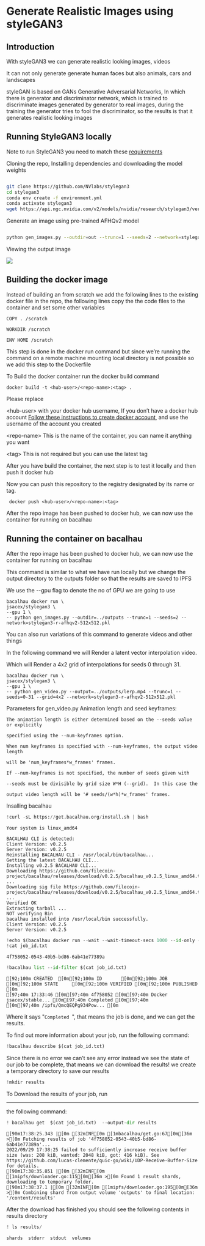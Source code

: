 # Generate Realistic Images using styleGAN3


## **Introduction**

With styleGAN3 we can generate realistic looking images, videos

It can not only generate generate human faces but also animals, cars and landscapes

styleGAN is based on GANs  Generative Adversarial Networks, In which there is generator and discriminator network, which is trained to discriminate images generated by generator to real images, during the training the generator tries to fool the discriminator, so the results is that it generates realistic looking images


## Running StyleGAN3 locally

 Note to run StyleGAN3 you need to match these [requirements](https://github.com/NVlabs/stylegan3#requirements)

Cloning the repo, Installing dependencies and downloading the model weights




```bash

git clone https://github.com/NVlabs/stylegan3
cd stylegan3
conda env create -f environment.yml
conda activate stylegan3
wget https://api.ngc.nvidia.com/v2/models/nvidia/research/stylegan3/versions/1/files/stylegan3-r-afhqv2-512x512.pkl
```

Generate an image using pre-trained AFHQv2 model



```bash

python gen_images.py --outdir=out --trunc=1 --seeds=2 --network=stylegan3-r-afhqv2-512x512.pkl
```



Viewing the output image

![](https://i.imgur.com/A3UExJr.png)



## Building the docker image

Instead of building an from scratch we add the following lines to the existing docker file in the repo, the following lines copy the the code files to the container and set some other variables


```
COPY . /scratch

WORKDIR /scratch

ENV HOME /scratch
```


This step is done in the docker run command but since we’re running the command on a remote machine mounting local directory is not possible so we add this step to the Dockerfile

To Build the docker container run the docker build command


```
docker build -t <hub-user>/<repo-name>:<tag> .
```


Please replace

&lt;hub-user> with your docker hub username, If you don’t have a docker hub account [Follow these instructions to create docker account](https://docs.docker.com/docker-id/), and use the username of the account you created

&lt;repo-name> This is the name of the container, you can name it anything you want

&lt;tag> This is not required but you can use the latest tag

After you have build the container, the next step is to test it locally and then push it docker hub

Now you can push this repository to the registry designated by its name or tag.


```
 docker push <hub-user>/<repo-name>:<tag>
```


After the repo image has been pushed to docker hub, we can now use the container for running on bacalhau

## **Running the container on bacalhau**

After the repo image has been pushed to docker hub, we can now use the container for running on bacalhau


This command is similar to what we have run locally but we change the output directory to the outputs folder so that the results are saved to IPFS


We use the --gpu flag to denote the no of GPU we are going to use


```
bacalhau docker run \
jsacex/stylegan3 \
--gpu 1 \
-- python gen_images.py --outdir=../outputs --trunc=1 --seeds=2 --network=stylegan3-r-afhqv2-512x512.pkl
```


You can also run variations of this command to generate videos and other things

In the following command we will Render a latent vector interpolation video.

  Which will Render a 4x2 grid of interpolations for seeds 0 through 31.


```
bacalhau docker run \
jsacex/stylegan3 \
--gpu 1 \
-- python gen_video.py --output=../outputs/lerp.mp4 --trunc=1 --seeds=0-31 --grid=4x2 --network=stylegan3-r-afhqv2-512x512.pkl
```
  
Parameters for gen_video.py
Animation length and seed keyframes:

    The animation length is either determined based on the --seeds value or explicitly

    specified using the --num-keyframes option.

    When num keyframes is specified with --num-keyframes, the output video length

    will be 'num_keyframes*w_frames' frames.

    If --num-keyframes is not specified, the number of seeds given with

    --seeds must be divisible by grid size W*H (--grid).  In this case the

    output video length will be '# seeds/(w*h)*w_frames' frames.

Insalling bacalhau


```python
!curl -sL https://get.bacalhau.org/install.sh | bash
```

    Your system is linux_amd64
    
    BACALHAU CLI is detected:
    Client Version: v0.2.5
    Server Version: v0.2.5
    Reinstalling BACALHAU CLI - /usr/local/bin/bacalhau...
    Getting the latest BACALHAU CLI...
    Installing v0.2.5 BACALHAU CLI...
    Downloading https://github.com/filecoin-project/bacalhau/releases/download/v0.2.5/bacalhau_v0.2.5_linux_amd64.tar.gz ...
    Downloading sig file https://github.com/filecoin-project/bacalhau/releases/download/v0.2.5/bacalhau_v0.2.5_linux_amd64.tar.gz.signature.sha256 ...
    Verified OK
    Extracting tarball ...
    NOT verifying Bin
    bacalhau installed into /usr/local/bin successfully.
    Client Version: v0.2.5
    Server Version: v0.2.5



```python
!echo $(bacalhau docker run --wait --wait-timeout-secs 1000 --id-only --gpu 1 jsacex/stylegan3 -- python gen_images.py --outdir=../outputs --trunc=1 --seeds=2 --network=stylegan3-r-afhqv2-512x512.pkl) > job_id.txt
!cat job_id.txt
```

    4f758052-0543-40b5-bd86-6ab41e77389a



```python
!bacalhau list --id-filter $(cat job_id.txt)
```

    [92;100m CREATED  [0m[92;100m ID       [0m[92;100m JOB                     [0m[92;100m STATE     [0m[92;100m VERIFIED [0m[92;100m PUBLISHED               [0m
    [97;40m 17:33:46 [0m[97;40m 4f758052 [0m[97;40m Docker jsacex/stable... [0m[97;40m Completed [0m[97;40m          [0m[97;40m /ipfs/QmcQEQPg934Pow... [0m



Where it says "`Completed `", that means the job is done, and we can get the results.

To find out more information about your job, run the following command:


```python
!bacalhau describe $(cat job_id.txt)
```

Since there is no error we can’t see any error instead we see the state of our job to be complete, that means 
we can download the results!
we create a temporary directory to save our results


```python
!mkdir results
```

To Download the results of your job, run 

---

the following command:


```python
! bacalhau get  $(cat job_id.txt)  --output-dir results
```

    [90m17:38:25.343 |[0m [32mINF[0m [1mbacalhau/get.go:67[0m[36m >[0m Fetching results of job '4f758052-0543-40b5-bd86-6ab41e77389a'...
    2022/09/29 17:38:25 failed to sufficiently increase receive buffer size (was: 208 kiB, wanted: 2048 kiB, got: 416 kiB). See https://github.com/lucas-clemente/quic-go/wiki/UDP-Receive-Buffer-Size for details.
    [90m17:38:35.851 |[0m [32mINF[0m [1mipfs/downloader.go:115[0m[36m >[0m Found 1 result shards, downloading to temporary folder.
    [90m17:38:37.1 |[0m [32mINF[0m [1mipfs/downloader.go:195[0m[36m >[0m Combining shard from output volume 'outputs' to final location: '/content/results'


After the download has finished you should 
see the following contents in results directory


```python
! ls results/
```

    shards	stderr	stdout	volumes

